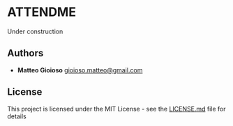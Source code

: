 
# ATTENDME
Under construction

## Authors

* **Matteo Gioioso** 
gioioso.matteo@gmail.com

## License

This project is licensed under the MIT License - see the [LICENSE.md](LICENSE.md) file for details
